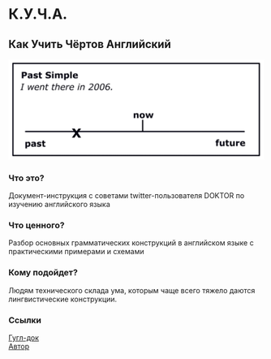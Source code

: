 # К.У.Ч.А.
## Как Учить Чёртов Английский
![image](k-u-4-a.png)

### Что это?
Документ-инструкция с советами twitter-пользователя DOKTOR по изучению английского языка

### Что ценного?
Разбор основных грамматических конструкций в английском языке с практическими примерами и схемами

### Кому подойдет?
Людям технического склада ума, которым чаще всего тяжело даются лингвистические конструкции.

### Ссылки
[Гугл-док](https://docs.google.com/document/d/1XAwAedzgds_8ghvDGEaN4T4WgZ6w8s-V/edit)  
[Автор](https://twitter.com/IAMTHEDOKTOR_RU)